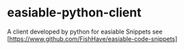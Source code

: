 # easiable-python-client
A client developed by python for easiable
Snippets see [https://www.github.com/FishHave/easiable-code-snippets]
